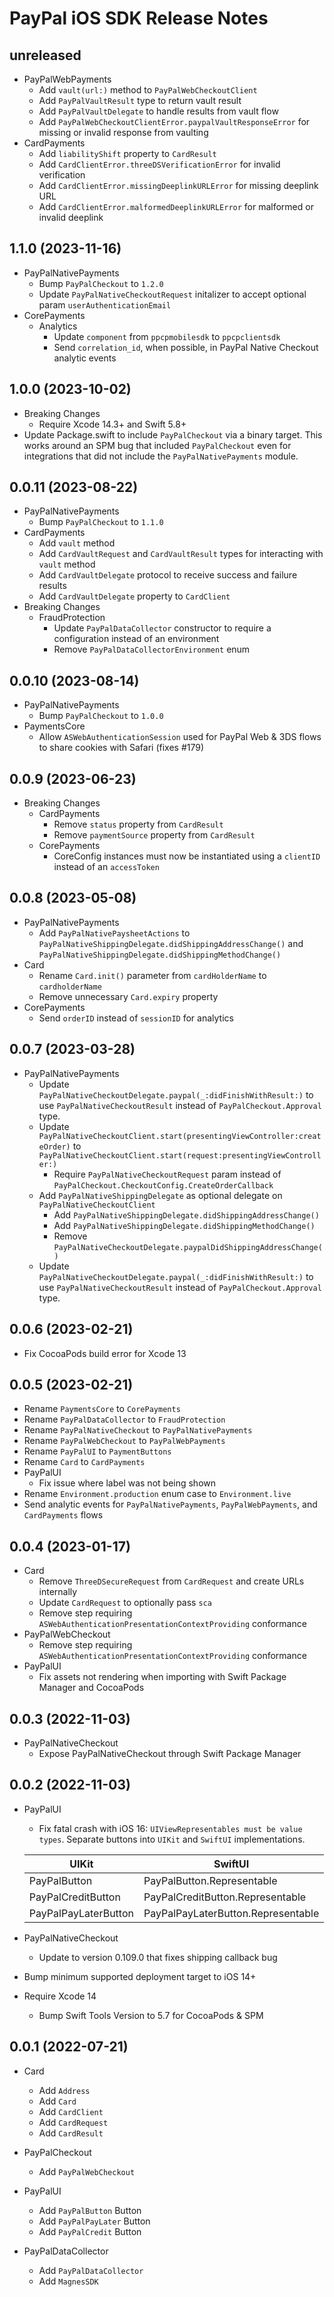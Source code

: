 
# PayPal iOS SDK Release Notes

## unreleased
* PayPalWebPayments
  * Add `vault(url:)` method to `PayPalWebCheckoutClient`
  * Add `PayPalVaultResult` type to return vault result
  * Add `PayPalVaultDelegate` to handle results from vault flow
  * Add `PayPalWebCheckoutClientError.paypalVaultResponseError` for missing or invalid response from vaulting
* CardPayments
  * Add `liabilityShift` property to `CardResult`
  * Add `CardClientError.threeDSVerificationError` for invalid verification
  * Add `CardClientError.missingDeeplinkURLError` for missing deeplink URL
  * Add `CardClientError.malformedDeeplinkURLError` for malformed or invalid deeplink
  
## 1.1.0 (2023-11-16)
* PayPalNativePayments
  * Bump `PayPalCheckout` to `1.2.0`
  * Update `PayPalNativeCheckoutRequest` initalizer to accept optional param `userAuthenticationEmail`
* CorePayments
  * Analytics
    * Update `component` from `ppcpmobilesdk` to `ppcpclientsdk`
    * Send `correlation_id`, when possible, in PayPal Native Checkout analytic events

## 1.0.0 (2023-10-02)
* Breaking Changes
  * Require Xcode 14.3+ and Swift 5.8+
* Update Package.swift to include `PayPalCheckout` via a binary target. This works around an SPM bug that included `PayPalCheckout` even for integrations that did not include the `PayPalNativePayments` module.

## 0.0.11 (2023-08-22)
* PayPalNativePayments
  * Bump `PayPalCheckout` to `1.1.0`
* CardPayments
  * Add `vault` method 
  * Add `CardVaultRequest` and `CardVaultResult` types for interacting with `vault` method
  * Add `CardVaultDelegate` protocol to receive success and failure results
  * Add `CardVaultDelegate` property to `CardClient`
* Breaking Changes
  * FraudProtection
    * Update `PayPalDataCollector` constructor to require a configuration instead of an environment
    * Remove `PayPalDataCollectorEnvironment` enum

## 0.0.10 (2023-08-14)
* PayPalNativePayments
  * Bump `PayPalCheckout` to `1.0.0`
* PaymentsCore
  * Allow `ASWebAuthenticationSession` used for PayPal Web & 3DS flows to share cookies with Safari (fixes #179)
  
## 0.0.9 (2023-06-23)
* Breaking Changes
  * CardPayments
    * Remove `status` property from `CardResult`
    * Remove `paymentSource` property from `CardResult`
  * CorePayments
    * CoreConfig instances must now be instantiated using a `clientID` instead of an `accessToken`

## 0.0.8 (2023-05-08)
* PayPalNativePayments
  * Add `PayPalNativePaysheetActions` to `PayPalNativeShippingDelegate.didShippingAddressChange()` and `PayPalNativeShippingDelegate.didShippingMethodChange()`
* Card
  * Rename `Card.init()` parameter from `cardHolderName` to `cardholderName`
  * Remove unnecessary `Card.expiry` property
* CorePayments
  * Send `orderID` instead of `sessionID` for analytics

## 0.0.7 (2023-03-28)
* PayPalNativePayments
  * Update `PayPalNativeCheckoutDelegate.paypal(_:didFinishWithResult:)` to use `PayPalNativeCheckoutResult` instead of `PayPalCheckout.Approval` type.
  * Update `PayPalNativeCheckoutClient.start(presentingViewController:createOrder)` to `PayPalNativeCheckoutClient.start(request:presentingViewController:)`
    * Require `PayPalNativeCheckoutRequest` param instead of `PayPalCheckout.CheckoutConfig.CreateOrderCallback`
  * Add `PayPalNativeShippingDelegate` as optional delegate on `PayPalNativeCheckoutClient`
    * Add `PayPalNativeShippingDelegate.didShippingAddressChange()`
    * Add `PayPalNativeShippingDelegate.didShippingMethodChange()`
    * Remove `PayPalNativeCheckoutDelegate.paypalDidShippingAddressChange()`
  * Update `PayPalNativeCheckoutDelegate.paypal(_:didFinishWithResult:)` to use `PayPalNativeCheckoutResult` instead of `PayPalCheckout.Approval` type.

## 0.0.6 (2023-02-21)
* Fix CocoaPods build error for Xcode 13

## 0.0.5 (2023-02-21)
* Rename `PaymentsCore` to `CorePayments`
* Rename `PayPalDataCollector` to `FraudProtection`
* Rename `PayPalNativeCheckout` to `PayPalNativePayments`
* Rename `PayPalWebCheckout` to `PayPalWebPayments`
* Rename `PayPalUI` to `PaymentButtons`
* Rename `Card` to `CardPayments`
* PayPalUI
    * Fix issue where label was not being shown
* Rename `Environment.production` enum case to `Environment.live`
* Send analytic events for `PayPalNativePayments`, `PayPalWebPayments`, and `CardPayments` flows

## 0.0.4 (2023-01-17)
* Card
  * Remove `ThreeDSecureRequest` from `CardRequest` and create URLs internally 
  * Update `CardRequest` to optionally pass `sca`
  * Remove step requiring `ASWebAuthenticationPresentationContextProviding` conformance
* PayPalWebCheckout
  * Remove step requiring `ASWebAuthenticationPresentationContextProviding` conformance
* PayPalUI
  * Fix assets not rendering when importing with Swift Package Manager and CocoaPods

## 0.0.3 (2022-11-03)
* PayPalNativeCheckout
    * Expose PayPalNativeCheckout through Swift Package Manager

## 0.0.2 (2022-11-03)
* PayPalUI
    * Fix fatal crash with iOS 16: `UIViewRepresentables must be value types`. Separate buttons into `UIKit` and `SwiftUI` implementations.
    
    | UIKit      | SwiftUI |
    | ----------- | ----------- |
    | PayPalButton      | PayPalButton.Representable       |
    | PayPalCreditButton   | PayPalCreditButton.Representable        |
    | PayPalPayLaterButton   | PayPalPayLaterButton.Representable        |
    
* PayPalNativeCheckout
    * Update to version 0.109.0 that fixes shipping callback bug
* Bump minimum supported deployment target to iOS 14+
* Require Xcode 14
    * Bump Swift Tools Version to 5.7 for CocoaPods & SPM

## 0.0.1 (2022-07-21)

* Card
  * Add `Address`
  * Add `Card`
  * Add `CardClient`
  * Add `CardRequest`
  * Add `CardResult`
  
* PayPalCheckout
  * Add `PayPalWebCheckout`
  
* PayPalUI
  * Add `PayPalButton` Button
  * Add `PayPalPayLater` Button
  * Add `PayPalCredit` Button

* PayPalDataCollector
  * Add `PayPalDataCollector`
  * Add `MagnesSDK`

